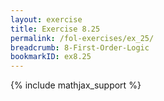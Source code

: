 ```yaml
---
layout: exercise
title: Exercise 8.25
permalink: /fol-exercises/ex_25/
breadcrumb: 8-First-Order-Logic
bookmarkID: ex8.25
---
```


{% include mathjax_support %}

